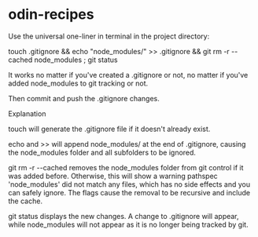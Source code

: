 # odin-recipes

Use the universal one-liner in terminal in the project directory:

touch .gitignore && echo "node_modules/" >> .gitignore && git rm -r --cached node_modules ; git status

It works no matter if you've created a .gitignore or not, no matter if you've added node_modules to git tracking or not.

Then commit and push the .gitignore changes.

Explanation

touch will generate the .gitignore file if it doesn't already exist.

echo and >> will append node_modules/ at the end of .gitignore, causing the node_modules folder and all subfolders to be ignored.

git rm -r --cached removes the node_modules folder from git control if it was added before. Otherwise, this will show a warning pathspec 'node_modules' did not match any files, which has no side effects and you can safely ignore. The flags cause the removal to be recursive and include the cache.

git status displays the new changes. A change to .gitignore will appear, while node_modules will not appear as it is no longer being tracked by git.


